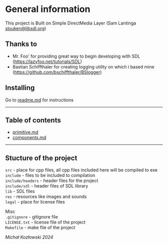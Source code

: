 # General information
This project is Built on Simple DirectMedia Layer (Sam Lantinga slouken@libsdl.org)   
   
## Thanks to
- Mr. Foo' for providing great way to begin developing with SDL (https://lazyfoo.net/tutorials/SDL)   
- Bastian Schiffthaler for creating logging utility on which i based mine (https://github.com/bschiffthaler/BSlogger)   
   
## Installing
Go to [readme.md](https://github.com/M1chol/SpaceGame/blob/master/README.md) for instructions   

---

## Table of contents
- [primitive.md](https://github.com/M1chol/SpaceGame/blob/master/doc/primitive.md)
- [components.md](https://github.com/M1chol/SpaceGame/blob/master/doc/components.md)

---

## Stucture of the project
`src` - place for cpp files, all cpp files included here will be compiled to exe   
`include` - files to be included to compilation   
`include/headers` - header files for the project   
`include/sdl` - header files of SDL library   
`lib` - SDL files   
`res` - resources like images and sounds    
`legal` - place for license files   
   
Misc   
`.gitignore` - gitignore file   
`LICENSE.txt` - license file of the project   
`Makefile` - make file of the project 

   
 *Michał Kozłowski 2024*